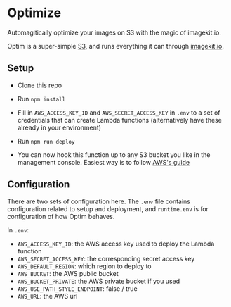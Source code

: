 # Optimize

Automagitically optimize your images on S3 with the magic of imagekit.io.

Optim is a super-simple [S3](https://aws.amazon.com/s3 "Run code without thinking about servers or clusters"), and runs everything it can through [imagekit.io](https://imagekit.io "Streamline how you work
with images and videos").

## Setup

-   Clone this repo

-   Run `npm install`

-   Fill in `AWS_ACCESS_KEY_ID` and `AWS_SECRET_ACCESS_KEY` in `.env` to a set of credentials that can create Lambda functions (alternatively have these already in your environment)

-   Run `npm run deploy`

-   You can now hook this function up to any S3 bucket you like in the management console. Easiest way is to follow [AWS's guide][s3-evt-setup]

## Configuration

There are two sets of configuration here. The `.env` file contains configuration related to setup and deployment, and `runtime.env` is for configuration of how Optim behaves.

In `.env`:

-   `AWS_ACCESS_KEY_ID`: the AWS access key used to deploy the Lambda function
-   `AWS_SECRET_ACCESS_KEY`: the corresponding secret access key
-   `AWS_DEFAULT_REGION`: which region to deploy to
-   `AWS_BUCKET`: the AWS public bucket
-   `AWS_BUCKET_PRIVATE`: the AWS private bucket if you used
-   `AWS_USE_PATH_STYLE_ENDPOINT`: false / true
-   `AWS_URL`: the AWS url

[s3]: https://aws.amazon.com/s3
[imagekit]: https://imagekit.io
[s3-evt-setup]: http://docs.aws.amazon.com/AmazonS3/latest/UG/SettingBucketNotifications.html

